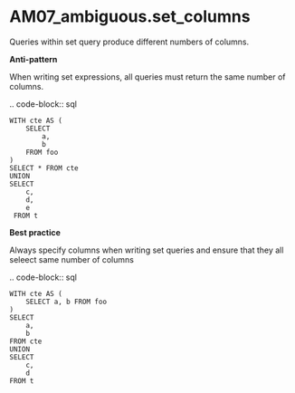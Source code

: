 # AM07_ambiguous.set_columns

Queries within set query produce different numbers of columns.

**Anti-pattern**

When writing set expressions, all queries must return the same number of columns.

.. code-block:: sql

    WITH cte AS (
        SELECT
            a,
            b
        FROM foo
    )
    SELECT * FROM cte
    UNION
    SELECT
        c,
        d,
        e
     FROM t

**Best practice**

Always specify columns when writing set queries
and ensure that they all seleect same number of columns

.. code-block:: sql

    WITH cte AS (
        SELECT a, b FROM foo
    )
    SELECT
        a,
        b
    FROM cte
    UNION
    SELECT
        c,
        d
    FROM t
